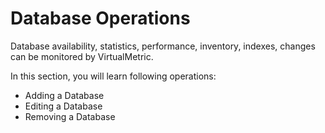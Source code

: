 # Database Operations

Database availability, statistics, performance, inventory, indexes, changes can be monitored by VirtualMetric.&#x20;

In this section, you will learn following operations:

* Adding a Database
* Editing a Database
* Removing a Database
